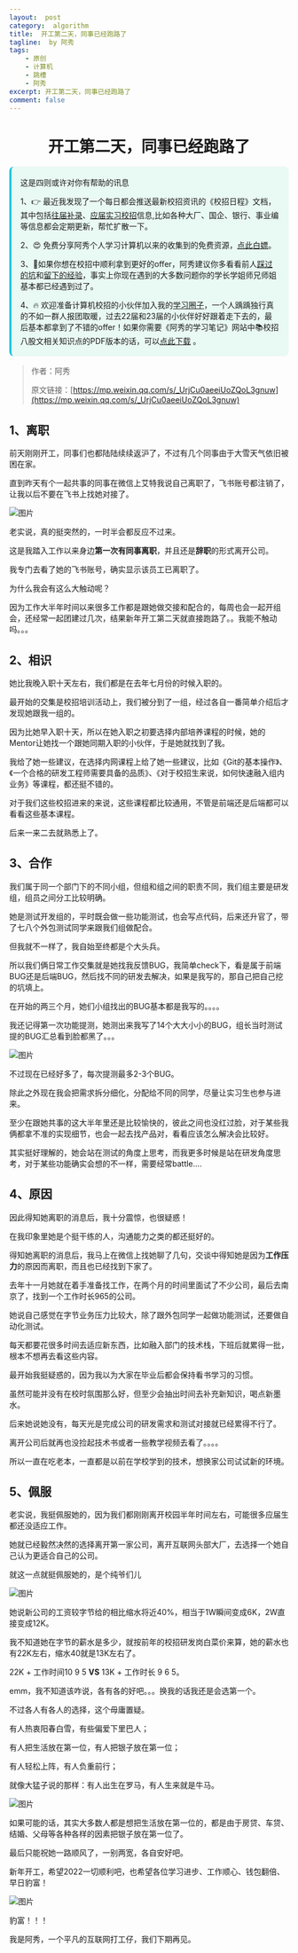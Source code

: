 ```yaml
---
layout:  post
category:  algorithm
title:  开工第二天，同事已经跑路了
tagline:  by 阿秀
tags:
    - 原创
    - 计算机
    - 跳槽
    - 阿秀
excerpt: 开工第二天，同事已经跑路了
comment: false
---
```




<h1 align="center">开工第二天，同事已经跑路了</h1>

<div style="border-color: #24C6DC;
            background-color: #e9f9f3;         
            margin: 1rem 0;
        padding: .25rem 1rem;
        border-left-width: .3rem;
        border-left-style: solid;
        border-radius: .5rem;
        color: inherit;">
  <p>这是四则或许对你有帮助的讯息</p>
  <p>1、👉 最近我发现了一个每日都会推送最新校招资讯的《校招日程》文档，其中包括<a style="text-decoration: underline" href="https://flowus.cn/share/ee50d5eb-3cd5-4f74-880e-95b215dd4ff2" target="_blank">往届补录</a>、<a style="text-decoration: underline" href="https://flowus.cn/share/5f327c98-1e31-46c8-b86b-5ac6105e021f" target="_blank">应届实习校招</a>信息,比如各种大厂、国企、银行、事业编等信息都会定期更新，帮忙扩散一下。</p>  
  <p>2、😍
    免费分享阿秀个人学习计算机以来的收集到的免费资源，<a style="text-decoration: underline" href="/notes/07-resources/01-free/01-introduce.html" target="_blank">点此白嫖</a>。
  </p>
  <p>3、🚀如果你想在校招中顺利拿到更好的offer，阿秀建议你多看看前人<a style="text-decoration: underline" href="https://www.yuque.com/tuobaaxiu/httmmc/npg1k81zeq4wfpyz" target="_blank">踩过的坑</a>和<a style="text-decoration: underline"  target="_blank" href="https://www.yuque.com/tuobaaxiu/httmmc/gge9ppd0mbu2d3dp">留下的经验</a>，事实上你现在遇到的大多数问题你的学长学姐师兄师姐基本都已经遇到过了。
  </p>
  <p>4、🔥 欢迎准备计算机校招的小伙伴加入我的<a  style="text-decoration: underline" href="https://www.yuque.com/tuobaaxiu/httmmc/xg0otqvc17wfx4u9" target="_blank">学习圈子</a>，一个人踽踽独行真的不如一群人报团取暖，过去22届和23届的小伙伴好好跟着走下去的，最后基本都拿到了不错的offer！如果你需要《阿秀的学习笔记》网站中📚︎校招八股文相关知识点的PDF版本的话，可以<a style="text-decoration: underline" href="/notes/08-other/02-question.html#_5、如何下载阿秀的学习笔记内容pdf版本" target="_blank">点此下载</a> 。</p>   </div>

> 作者：阿秀 
>
> 原文链接：[https://mp.weixin.qq.com/s/_UrjCu0aeeiUoZQoL3gnuw](https://mp.weixin.qq.com/s/_UrjCu0aeeiUoZQoL3gnuw)

## 1、离职

前天刚刚开工，同事们也都陆陆续续返沪了，不过有几个同事由于大雪天气依旧被困在家。

直到昨天有个一起共事的同事在微信上艾特我说自己离职了，飞书账号都注销了，让我以后不要在飞书上找她对接了。

![图片](https://axiu-image-bed.oss-cn-shanghai.aliyuncs.com/img/202205220049714.png)



老实说，真的挺突然的，一时半会都反应不过来。

这是我踏入工作以来身边**第一次有同事离职**，并且还是**辞职**的形式离开公司。

我专门去看了她的飞书账号，确实显示该员工已离职了。

为什么我会有这么大触动呢？

因为工作大半年时间以来很多工作都是跟她做交接和配合的，每周也会一起开组会，还经常一起团建过几次，结果新年开工第二天就直接跑路了。。我能不触动吗。。。

## 2、相识

她比我晚入职十天左右，我们都是在去年七月份的时候入职的。

最开始的交集是校招培训活动上，我们被分到了一组，经过各自一番简单介绍后才发现她跟我一组的。

因为比她早入职十天，所以在她入职之初要选择内部培养课程的时候，她的Mentor让她找一个跟她同期入职的小伙伴，于是她就找到了我。

我给了她一些建议，在选择内网课程上给了她一些建议，比如《Git的基本操作》、《一个合格的研发工程师需要具备的品质》、《对于校招生来说，如何快速融入组内业务》等课程，都还挺不错的。

对于我们这些校招进来的来说，这些课程都比较通用，不管是前端还是后端都可以看看这些基本课程。

后来一来二去就熟悉上了。

## 3、合作

我们属于同一个部门下的不同小组，但组和组之间的职责不同，我们组主要是研发组，组员之间分工比较明确。

她是测试开发组的，平时既会做一些功能测试，也会写点代码，后来还升官了，带了七八个外包测试同学来跟我们组做配合。

但我就不一样了，我自始至终都是个大头兵。

所以我们俩日常工作交集就是她找我反馈BUG，我简单check下，看是属于前端BUG还是后端BUG，然后找不同的研发去解决，如果是我写的，那自己把自己挖的坑填上。

在开始的两三个月，她们小组找出的BUG基本都是我写的。。。。

我还记得第一次功能提测，她测出来我写了14个大大小小的BUG，组长当时测试提的BUG汇总看到脸都黑了。。。

![图片](https://axiu-image-bed.oss-cn-shanghai.aliyuncs.com/img/202205121706486.png)

不过现在已经好多了，每次提测最多2-3个BUG。

除此之外现在我会把需求拆分细化，分配给不同的同学，尽量让实习生也参与进来。

至少在跟她共事的这大半年里还是比较愉快的，彼此之间也没红过脸，对于某些我俩都拿不准的实现细节，也会一起去找产品对，看看应该怎么解决会比较好。

其实挺好理解的，她会站在测试的角度上思考，而我更多时候是站在研发角度思考，对于某些功能确实会想的不一样，需要经常battle....

## 4、原因

因此得知她离职的消息后，我十分震惊，也很疑惑！

在我印象里她是个挺干练的人，沟通能力之类的都还挺好的。

得知她离职的消息后，我马上在微信上找她聊了几句，交谈中得知她是因为**工作压力**的原因而离职，而且也已经找到下家了。

去年十一月她就在着手准备找工作，在两个月的时间里面试了不少公司，最后去南京了，找到一个工作时长965的公司。

她说自己感觉在字节业务压力比较大，除了跟外包同学一起做功能测试，还要做自动化测试。

每天都要花很多时间去适应新东西，比如融入部门的技术栈，下班后就累得一批，根本不想再去看这些内容。

最开始我挺疑惑的，因为我以为大家在毕业后都会保持看书学习的习惯。

虽然可能并没有在校时氛围那么好，但至少会抽出时间去补充新知识，喝点新墨水。

后来她说她没有，每天光是完成公司的研发需求和测试对接就已经累得不行了。

离开公司后就再也没捡起技术书或者一些教学视频去看了。。。。

所以一直在吃老本，一直都是以前在学校学到的技术，想换家公司试试新的环境。

## 5、佩服

老实说，我挺佩服她的，因为我们都刚刚离开校园半年时间左右，可能很多应届生都还没适应工作。

她就已经毅然决然的选择离开第一家公司，离开互联网头部大厂，去选择一个她自己认为更适合自己的公司。

就这一点就挺佩服她的，是个纯爷们儿

![图片](https://axiu-image-bed.oss-cn-shanghai.aliyuncs.com/img/202205121706023.png)

她说新公司的工资较字节给的相比缩水将近40%，相当于1W瞬间变成6K，2W直接变成12K。

我不知道她在字节的薪水是多少，就按前年的校招研发岗白菜价来算，她的薪水也有22K左右，缩水40就是13K左右了。

22K + 工作时间10 9 5 **VS** 13K + 工作时长 9 6 5。

emm，我不知道该咋说，各有各的好吧。。。换我的话我还是会选第一个。

不过各人有各人的选择，这个毋庸置疑。

有人热衷阳春白雪，有些偏爱下里巴人；

有人把生活放在第一位，有人把银子放在第一位；

有人轻松上阵，有人负重前行；

就像大猛子说的那样：有人出生在罗马，有人生来就是牛马。

![图片](https://axiu-image-bed.oss-cn-shanghai.aliyuncs.com/img/202205121706864.png)

如果可能的话，其实大多数人都是想把生活放在第一位的，都是由于房贷、车贷、结婚、父母等各种各样的因素把银子放在第一位了。

最后只能祝她一路顺风了，一别两宽，各自安好吧。

新年开工，希望2022一切顺利吧，也希望各位学习进步、工作顺心、钱包翻倍、早日豹富！

![图片](https://axiu-image-bed.oss-cn-shanghai.aliyuncs.com/img/202205121706126.png)

豹富！！！

我是阿秀，一个平凡的互联网打工仔，我们下期再见。








































